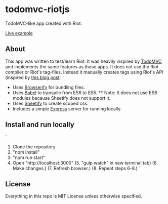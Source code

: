 # todomvc-riotjs
TodoMVC-like app created with Riot.

[Live example](https://todomvc-riotjs-mleqbsdvjh.now.sh/)

## About
This app was written to test/learn Riot. 
It was heavily inspired by [TodoMVC](http://todomvc.com) and implements the same features as those apps. 
It does not use the Riot compiler or Riot's tag-files. 
Instead it manually creates tags using Riot's API (inspired by [this blog post](http://blog.srackham.com/posts/riot-es6-webpack-apps/).

* Uses [Browserify](http://browserify.org/) for bundling files.
* Uses [Babel](https://babeljs.io/) to transpile from ES6 to ES5.
** Note: It does not use ES6 modules because Sheetify does not support it.
* Uses [Sheetify](https://github.com/stackcss/sheetify) to create scoped css.
* Includes a simple [Express](https://expressjs.com/) server for running locally.

## Install and run locally
`
1. Clone the repository
2. "npm install"
3. "npm run start"
4. Open "http://localhost:3000"
(5. "gulp watch" in new terminal tab)
(6. Make changes.)
(7. Refresh browser.)
(8. Repeat steps 6-8.)
`

## License
Everything in this repo is MIT License unless otherwise specified.